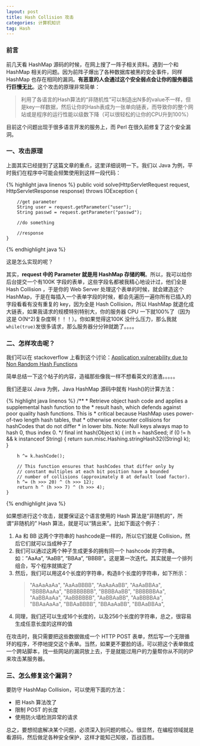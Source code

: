 ```yaml
---
layout: post
title: Hash Collision 攻击
categories: 计算机知识
tag: Hash
---
```


### 前言

前几天看 HashMap 源码的时候，在网上搜了一阵子相关资料。遇到一个和 HashMap 相关的问题。因为前阵子爆出了各种数据库被黑的安全事件，同样 HashMap 也存在相同的漏洞。**有恶意的人会通过这个安全弱点会让你的服务器运行巨慢无比**。这个攻击的原理非常简单：

> 利用了各语言的Hash算法的“非随机性”可以制造出N多的value不一样，但是key一样数据，然后让你的Hash表成为一张单向链表，而导致你的整个网站或是程序的运行性能以级数下降（可以很轻松的让你的CPU升到100%）

目前这个问题出现于很多语言开发的服务上，而 Perl 在很久前修复了这个安全漏洞。

### 一、攻击原理

上面其实已经提到了这篇文章的重点，这里详细说明一下。我们以 Java 为例，平时我们在程序中可能会频繁使用到这样一段代码：

{% highlight java linenos %}
	public void solve(HttpServletRequest request, HttpServletResponse response)
			throws IOException {

		//get parameter
		String user = request.getParameter("user");
		String passwd = request.getParameter("passwd");
		
		//do something

		//response
	}
{% endhighlight java %}

这是怎么实现的呢？

其实，**request 中的 Parameter 就是用 HashMap 存储的啊**。所以，我可以给你后台提交一个有100K 字段的表单，这些字段名都被我精心地设计过，他们全是 Hash Collision ，于是你的 Web Server 处理这个表单的时候，就会建造这个 HashMap，于是在每插入一个表单字段的时候，都会先遍历一遍你所有已插入的字段看看有没有重复的 key，因为全是 Hash Collision，所以 HashMap 就退化成大链表，如果我请求的规模特别特别大，你的服务器 CPU 一下就100%了（因为这是 O(N^2)复杂度啊！！！）。你如果觉得这100K 没什么压力，那么我就`while(true)`发很多请求，那么服务器分分钟就跪了。。。。

### 二、怎样攻击呢？

我们可以在 stackoverflow 上看到这个讨论：[Application vulnerability due to Non Random Hash Functions](http://stackoverflow.com/questions/8669946/application-vulnerability-due-to-non-random-hash-functions)

简单总结一下这个帖子的内容，造福那些像我一样不想看英文的渣渣。。。。。

我们还是以 Java 为例，Java HashMap 源码中就有 Hash()的计算方法：

{% highlight java linenos %}
    /**
     * Retrieve object hash code and applies a supplemental hash function to the
     * result hash, which defends against poor quality hash functions.  This is
     * critical because HashMap uses power-of-two length hash tables, that
     * otherwise encounter collisions for hashCodes that do not differ
     * in lower bits. Note: Null keys always map to hash 0, thus index 0.
     */
    final int hash(Object k) {
        int h = hashSeed;
        if (0 != h && k instanceof String) {
            return sun.misc.Hashing.stringHash32((String) k);
        }

        h ^= k.hashCode();

        // This function ensures that hashCodes that differ only by
        // constant multiples at each bit position have a bounded
        // number of collisions (approximately 8 at default load factor).
        h ^= (h >>> 20) ^ (h >>> 12);
        return h ^ (h >>> 7) ^ (h >>> 4);
    }
{% endhighlight java %}

如果想进行这个攻击，就要保证这个语言使用的 Hash 算法是“非随机的”，所谓“非随机的” Hash 算法，就是可以“猜出来”。比如下面这个例子：

1. Aa 和 BB 这两个字符串的 hashcode是一样的，所以它们就是 Collision，然后它们就可以当成种子了
2. 我们可以通过这两个种子生成更多的拥有同一个 hashcode 的字符串。如：”AaAa”, “AaBB”, “BBAa”, “BBBB”。这是第一次迭代。其实就是一个排列组合，写个程序就搞定了
3. 然后，我们可以用这4个长度的字符串，构造8个长度的字符串，如下所示：
	> "AaAaAaAa", "AaAaBBBB", "AaAaAaBB", "AaAaBBAa", 	
	> "BBBBAaAa", "BBBBBBBB", "BBBBAaBB", "BBBBBBAa", 	
	> "AaBBAaAa", "AaBBBBBB", "AaBBAaBB", "AaBBBBAa", 	
	> "BBAaAaAa", "BBAaBBBB", "BBAaAaBB", "BBAaBBAa",	
4. 同理，我们还可以生成16个长度的，以及256个长度的字符串，总之，很容易生成任意长度的这样的值

在攻击时，我只需要把这些数据做成一个 HTTP POST 表单，然后写一个无限循环的程序，不停地提交这个表单。当然，如果更不要脸的话，可以把这个表单做成一个跨站脚本，找一些网站的漏洞放上去，于是就能过用户的力量帮你从不同的IP来攻击某服务器。

### 三、怎么修复这个漏洞？

要防守 HashMap Collision，可以使用下面的方法：

* 把 Hash 算法改了
* 限制 POST 的长度
* 使用防火墙检测异常的请求

总之，要想彻底解决某个问题，必须深入到问题的核心。很显然，在编程领域就是看源码，然后做足各种安全保护，这样才能知己知彼，百战百胜。






